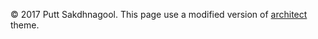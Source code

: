 &copy; 2017 Putt Sakdhnagool. This page use a modified version of [architect](https://github.com/pages-themes/architect) theme.